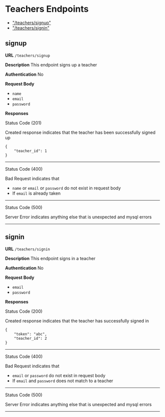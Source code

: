 # Teachers Endpoints

- ["/teachers/signup"](#signup)
- ["/teachers/signin"](#signin)

## signup

**URL** `/teachers/signup`

**Description** This endpoint signs up a teacher

**Authentication** No

**Request Body**

- `name`
- `email`
- `password`

**Responses**

Status Code (201)

Created response indicates that the teacher has been successfully signed up

    {
        "teacher_id": 1
    }

---

Status Code (400)

Bad Request indicates that

- `name` or `email` or `password` do not exist in request body
- If `email` is already taken

---

Status Code (500)

Server Error indicates anything else that is unexpected and mysql errors

---

## signin

**URL** `/teachers/signin`

**Description** This endpoint signs in a teacher

**Authentication** No

**Request Body**

- `email`
- `password`

**Responses**

Status Code (200)

Created response indicates that the teacher has successfully signed in

    {
        "token": "abc",
        "teacher_id": 2
    }

---

Status Code (400)

Bad Request indicates that

- `email` or `password` do not exist in request body
- If `email` and `password` does not match to a teacher

---

Status Code (500)

Server Error indicates anything else that is unexpected and mysql errors

---
